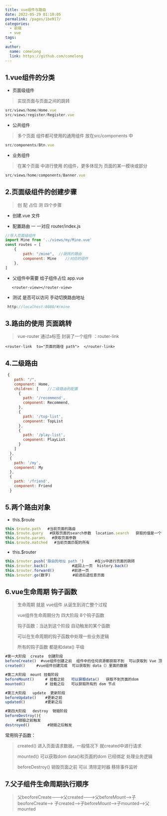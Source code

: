 ```yaml
---
title: vue组件与路由
date: 2022-05-29 01:10:05
permalink: /pages/1be917/
categories:
  - 前端
  - vue
tags:
  - 
author: 
  name: comelong
  link: https://github.com/comelong
---
```




## 1.vue组件的分类

- 页面级组件  

> 实现页面与页面之间的跳转    

```js
src/views/home/Home.vue
src/views/register/Register.vue
```

- 公共组件

> 多个页面 组件都可使用的通用组件   放在src/components 中

```js
src/components/Btn.vue
```

- 业务组件

> 在某个页面 中进行使用 的组件，更多体现为 页面的某一模块或部分  

```js
src/views/home/components/Banner.vue
```



## 2.页面级组件的创建步骤

> 创  配  占位  测   四个步骤

- 创建.vue 文件

- 配置路由 一 一对应    router/index.js

```js
//导入页面级组件
import Mine from '../views/my/Mine.vue'
const routes = [
    {
        path: "/mine",  //跳转的路由
        component: Mine    //对应的组件
  	},
]
```

- 父组件中需要 给子组件占位    app.vue

```vue
   <router-view></router-view>
```

- 测试 是否可以访问   手动切换路由地址   

```js
 http://localhost:8080/#/mine
```



## 3.路由的使用 页面跳转

> vue-router     通过a标签    封装了一个组件  ：router-link

```vue
<router-link  to="页面的路径 path">  </router-link>
```



## 4.二级路由

```js
 {
    path: "/",
    component: Home,
    children: [    //二级路由的配置
      {
        path: '/recommend',
        component: Recommend,
      },
      {
        path: '/top-list',
        component: TopList
      },
      {
        path: '/play-list',
        component: PlayList
      }
    ]
  },
  {
    path: '/my',
    component: My
  },
  {
    path: '/friend',
    component: Friend
  }
```

## 5.两个路由对象

- this.$route  

```js
this.$route.path   #当前页面的路由
this.$route.query   #获取页面的search参数  location.search   获取的值是一个对象
this.$route.params   #获取页面参数
this.$route.matched   #当前页面匹配的所有
```

- this.$router  

```js
this.$router.push('路由的地址 path ')     #在js中进行页面的跳转
this.$router.back()           #返回上一页  history.back()
this.$router.forward()        #前进一页
this.$router.go(数字)          #前进后退任意页面
```



## 6.vue生命周期 钩子函数

> 生命周期 就是 vue组件 从诞生到消亡整个过程
>
> vue组件生命周期分为 四大阶段  8个钩子函数
>
> 钩子函数：当达到这个阶段 自动触发的某个函数
>
> 可以在生命周期的钩子函数中处理一些业务逻辑
>
> 所有的钩子函数 都是和data() 平级

```js
#第一大阶段  create  创建阶段
beforeCreate()  #vue组件创建之前  组件中的任何资源都获取不到  可以获取到 Vue 顶级实例
created()     #vue组件创建完成  可以获取到 data（）里面的数据  

#第二大阶段  mount 挂载阶段
beforeMount()     # 挂载之前   可以获取data()   获取不到页面的dom
mounted()         # 挂载之后   可以获取所有的 dom 节点  

#第三大阶段   update  更新阶段
beforeUpdate()    #更新之前  
updated()         #更新之后   

#第四大阶段   destroy  销毁阶段
beforeDestroy(){
     #销毁之前触发
destroyed()        #销毁之后触发

```

常用钩子函数：

> created()   进入页面请求数据，一般情况下 就created中进行请求
>
> mounted()  可以获取dom  data()和页面的dom 已经绑定  处理业务逻辑
>
> beforeDestroy()   销毁页面之前 可以 清除定时器  移除事件监听

## 7.父子组件生命周期执行顺序

>父beoforeCreate--->父created--->父beforeMount-->子beoforeCreate--> 子created-->子beforeMount-->子mounted-->父mounted